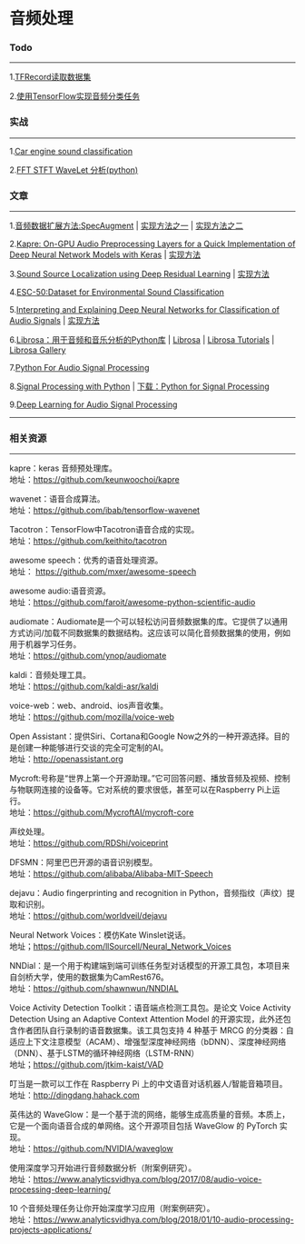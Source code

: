 # 音频处理

### Todo
---
1.[TFRecord读取数据集](https://blog.csdn.net/ChaoFeiLi/article/details/86595160)

2.[使用TensorFlow实现音频分类任务](https://www.atyun.com/12541.html)

### 实战
---
1.[Car engine sound classification](https://github.com/KaroDievas/car-sound-classification-with-keras)

2.[FFT STFT WaveLet 分析(python)](https://github.com/jamess010/AIOpen/blob/master/applications/Audio/FFT_STFT_wavelet_101.py)

### 文章
---

1.[音频数据扩展方法:SpecAugment](https://github.com/jamess010/AIOpen/blob/master/applications/Audio/1904.08779.pdf) | [实现方法之一](https://github.com/shelling203/SpecAugment) | 
 [实现方法之二](https://github.com/zcaceres/spec_augment)

2.[Kapre: On-GPU Audio Preprocessing Layers for a Quick Implementation of Deep Neural Network Models with Keras](https://github.com/jamess010/AIOpen/blob/master/applications/Audio/1706.05781.pdf) | [实现方法](https://github.com/keunwoochoi/kapre)

3.[Sound Source Localization using Deep Residual Learning](https://github.com/jamess010/AIOpen/blob/master/applications/Audio/Fujipress_JRM-29-1-4.pdf) | [实现方法](https://github.com/jamess010/jrm_ssl)

4.[ESC-50:Dataset for Environmental Sound Classification](https://github.com/karoldvl/ESC-50)

5.[Interpreting and Explaining Deep Neural Networks for Classification of Audio Signals](https://github.com/jamess010/AIOpen/blob/master/applications/Audio/1807.03418.pdf) | [实现方法](https://github.com/soerenab/AudioMNIST)

6.[Librosa：用于音频和音乐分析的Python库](https://github.com/jamess010/AIOpen/blob/master/applications/Audio/brian_mcfee.pdf) | [Librosa](https://github.com/librosa/librosa) | [Librosa Tutorials](https://github.com/librosa/tutorial) | [Librosa Gallery](https://github.com/librosa/librosa_gallery)

7.[Python For Audio Signal Processing](https://github.com/jamess010/AIOpen/blob/master/applications/Audio/python_ASR.pdf)

8.[Signal Processing with Python](http://dsp.whu.edu.cn/info/1040/1151.htm) | [下载：Python for Signal Processing](https://pan.baidu.com/s/1PRDIZPtQWAurE5mAvOHlVg)

9.[Deep Learning for Audio Signal Processing](https://github.com/jamess010/AIOpen/blob/master/applications/Audio/1905.00078.pdf)


---
### 相关资源
---

kapre：keras 音频预处理库。</br>
地址：https://github.com/keunwoochoi/kapre

wavenet：语音合成算法。</br>
地址：https://github.com/ibab/tensorflow-wavenet

Tacotron：TensorFlow中Tacotron语音合成的实现。</br>
地址：https://github.com/keithito/tacotron

awesome speech：优秀的语音处理资源。</br>
地址： https://github.com/mxer/awesome-speech

awesome audio:语音资源。</br>
地址：https://github.com/faroit/awesome-python-scientific-audio

audiomate：Audiomate是一个可以轻松访问音频数据集的库。它提供了以通用方式访问/加载不同数据集的数据结构。这应该可以简化音频数据集的使用，例如用于机器学习任务。</br>
地址：https://github.com/ynop/audiomate

kaldi：音频处理工具。</br>
地址：https://github.com/kaldi-asr/kaldi

voice-web：web、android、ios声音收集。</br>
地址：https://github.com/mozilla/voice-web

Open Assistant：提供Siri、Cortana和Google Now之外的一种开源选择。目的是创建一种能够进行交谈的完全可定制的AI。</br>
地址：http://openassistant.org

Mycroft:号称是“世界上第一个开源助理。”它可回答问题、播放音频及视频、控制与物联网连接的设备等。它对系统的要求很低，甚至可以在Raspberry Pi上运行。</br>
地址：https://github.com/MycroftAI/mycroft-core

声纹处理。</br>
地址：https://github.com/RDShi/voiceprint

DFSMN：阿里巴巴开源的语音识别模型。</br>
地址：https://github.com/alibaba/Alibaba-MIT-Speech

dejavu：Audio fingerprinting and recognition in Python，音频指纹（声纹）提取和识别。</br>
地址：https://github.com/worldveil/dejavu

Neural Network Voices：模仿Kate Winslet说话。</br>
地址；https://github.com/llSourcell/Neural_Network_Voices

NNDial：是一个用于构建端到端可训练任务型对话模型的开源工具包，本项目来自剑桥大学，使用的数据集为CamRest676。</br>
地址：https://github.com/shawnwun/NNDIAL

Voice Activity Detection Toolkit：语音端点检测工具包。是论文 Voice Activity Detection Using an Adaptive Context Attention Model 的开源实现，此外还包含作者团队自行录制的语音数据集。该工具包支持 4 种基于 MRCG 的分类器：自适应上下文注意模型（ACAM）、增强型深度神经网络（bDNN）、深度神经网络（DNN）、基于LSTM的循环神经网络（LSTM-RNN）</br>
地址；https://github.com/jtkim-kaist/VAD

叮当是一款可以工作在 Raspberry Pi 上的中文语音对话机器人/智能音箱项目。 </br>
地址：http://dingdang.hahack.com

英伟达的 WaveGlow：是一个基于流的网络，能够生成高质量的音频。本质上，它是一个面向语音合成的单网络。这个开源项目包括 WaveGlow 的 PyTorch 实现。</br>
地址：https://github.com/NVIDIA/waveglow

使用深度学习开始进行音频数据分析（附案例研究）。</br>
地址：https://www.analyticsvidhya.com/blog/2017/08/audio-voice-processing-deep-learning/

10 个音频处理任务让你开始深度学习应用（附案例研究）。 </br>
地址：https://www.analyticsvidhya.com/blog/2018/01/10-audio-processing-projects-applications/
